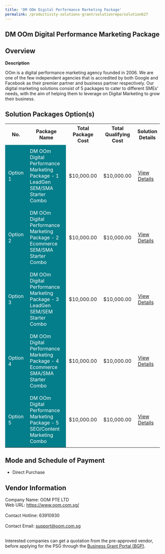 ```yaml
---
title: 'DM OOm Digital Performance Marketing Package'
permalink: /productivity-solutions-grant/solutionrepo/solution627
---
```


## DM OOm Digital Performance Marketing Package

## Overview

**Description**

OOm is a digital performance marketing agency founded in 2006. We are one of the few independent agencies that is accredited by both Google and Facebook as their premier partner and business partner respectively. Our digital marketing solutions consist of 5 packages to cater to different SMEs' needs, with the aim of helping them to leverage on Digital Marketing to grow their business. 

## Solution Packages Option(s)

<table>
<tr>
<th><b>No.</b></th>
<th><b>Package Name</b></th>
<th><b>Total Package Cost</b></th>
<th><b>Total Qualifying Cost</b></th>
<th><b>Solution Details</b></th>
</tr>
<tr>
<td style='padding: 10px; background-color: #037E8A; color: #FFFFFF;'>Option 1</td>
<td style='padding: 10px; background-color: #037E8A; color: #FFFFFF;'>DM OOm Digital Performance Marketing Package  - 1 LeadGen SEM/SMA Starter Combo</td>
<td style='padding: 10px;'>$10,000.00</td>
<td style='padding: 10px;'>$10,000.00</td>
<td style='padding: 10px;'><a href='/images/psg/Desensitised_OOm_Annex_3_CR_wef_25_Aug_22_Part_1.pdf' target='_blank'>View Details</a></td>
</tr>
<tr>
<td style='padding: 10px; background-color: #037E8A; color: #FFFFFF;'>Option 2</td>
<td style='padding: 10px; background-color: #037E8A; color: #FFFFFF;'>DM OOm Digital Performance Marketing Package  - 2 Ecommerce SEM/SMA Starter Combo</td>
<td style='padding: 10px;'>$10,000.00</td>
<td style='padding: 10px;'>$10,000.00</td>
<td style='padding: 10px;'><a href='/images/psg/Desensitised_OOm_Annex_3_CR_wef_25_Aug_22_Part_2.pdf' target='_blank'>View Details</a></td>
</tr>
<tr>
<td style='padding: 10px; background-color: #037E8A; color: #FFFFFF;'>Option 3</td>
<td style='padding: 10px; background-color: #037E8A; color: #FFFFFF;'>DM OOm Digital Performance Marketing Package  - 3 LeadGen SEM/SEM Starter Combo</td>
<td style='padding: 10px;'>$10,000.00</td>
<td style='padding: 10px;'>$10,000.00</td>
<td style='padding: 10px;'><a href='/images/psg/Desensitised_OOm_Annex_3_CR_wef_25_Aug_22_Part_3.pdf' target='_blank'>View Details</a></td>
</tr>
<tr>
<td style='padding: 10px; background-color: #037E8A; color: #FFFFFF;'>Option 4</td>
<td style='padding: 10px; background-color: #037E8A; color: #FFFFFF;'>DM OOm Digital Performance Marketing Package  - 4 Ecommerce SMA/SMA Starter Combo</td>
<td style='padding: 10px;'>$10,000.00</td>
<td style='padding: 10px;'>$10,000.00</td>
<td style='padding: 10px;'><a href='/images/psg/Desensitised_OOm_Annex_3_CR_wef_25_Aug_22_Part_4.pdf' target='_blank'>View Details</a></td>
</tr>
<tr>
<td style='padding: 10px; background-color: #037E8A; color: #FFFFFF;'>Option 5</td>
<td style='padding: 10px; background-color: #037E8A; color: #FFFFFF;'>DM OOm Digital Performance Marketing Package  - 5 SEO/Content Marketing Combo</td>
<td style='padding: 10px;'>$10,000.00</td>
<td style='padding: 10px;'>$10,000.00</td>
<td style='padding: 10px;'><a href='/images/psg/Desensitised_OOm_Annex3_CR_wef02Feb23_package5.pdf' target='_blank'>View Details</a></td>
</tr>
</table>

## Mode and Schedule of Payment

 - Direct Purchase

## Vendor Information

 Company Name: OOM PTE LTD<br>Web URL: https://www.oom.com.sg/ <br><br>Contact Hotline: 63910930 <br><br>Contact Email: support@oom.com.sg <br><br>

Interested companies can get a quotation from the pre-approved vendor, before applying for the PSG through the <a href='https://www.businessgrants.gov.sg/' target='_blank' rel='noopener'>Business Grant Portal (BGP)</a>.

<script src="/jquery/resize-tables.js"></script>
